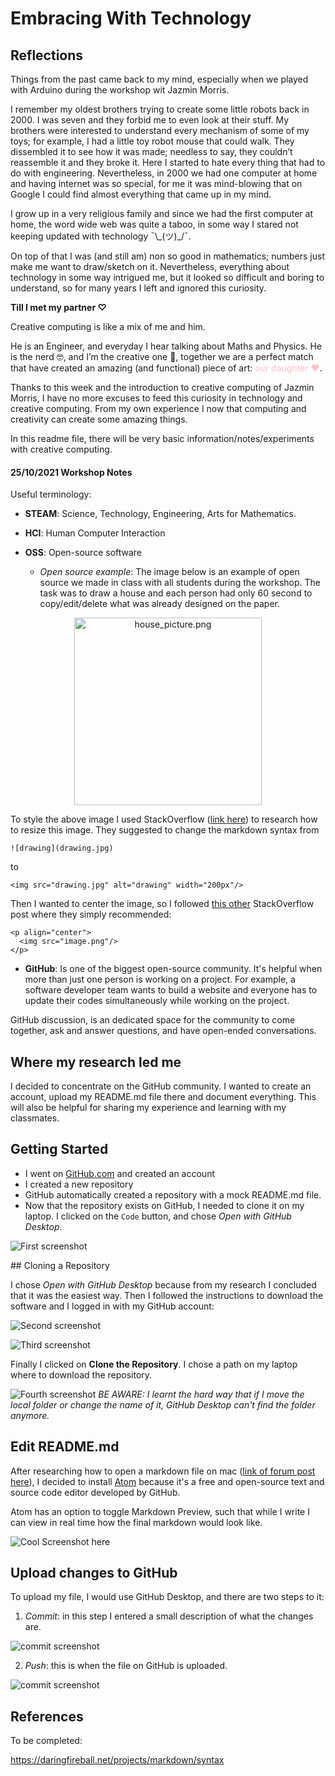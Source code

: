 
# **Embracing With Technology**

## Reflections

Things from the past came back to my mind, especially when we played with Arduino during the workshop wit Jazmin Morris.

I remember my oldest brothers trying to create some little robots back in 2000. I was seven and they forbid me to even look at their stuff. My brothers were interested to understand every mechanism of some of my toys; for example, I had a little toy robot mouse that could walk. They dissembled it to see how it was made; needless to say, they couldn’t reassemble it and they broke it. Here I started to hate every thing that had to do with engineering. Nevertheless, in 2000 we had one computer at home and having internet was so special, for me it was mind-blowing that on Google I could find almost everything that came up in my mind.

I grow up in a very religious family and since we had the first computer at home, the word wide web was quite a taboo, in some way I stared not keeping updated with technology ¯\\\_(ツ)_/¯.

On top of that I was (and still am) non so good in mathematics; numbers just make me want to draw/sketch on it. Nevertheless, everything about technology in some way intrigued me, but it looked so difficult and boring to understand, so for many years I left and ignored this curiosity.

**Till I met my partner ♡**

Creative computing is like a mix of me and him.

He is an Engineer, and everyday I hear talking about Maths and Physics. He is the nerd 🤓, and I’m the creative one 🤪, together we are a perfect match that have created an amazing (and functional) piece of art: <span style="color:pink">our daughter ♥︎</span>.

Thanks to this week and the introduction to creative computing of Jazmin Morris, I have no more excuses to feed this curiosity in technology and creative computing. From my own experience I now that computing and creativity can create some amazing things.

In this readme file, there will be very basic information/notes/experiments with creative computing.

#### 25/10/2021 Workshop Notes

Useful terminology:

* **STEAM**:  Science, Technology, Engineering, Arts for Mathematics.

* **HCI**: Human Computer Interaction

* **OSS**: Open-source software

  * *Open source example*: The image below is an example of open source we made in class with all students during the workshop. The task was to draw a house and each person had only 60 second to copy/edit/delete what was already designed on the paper.

<p align="center">
<img src=images/house_picture.png alt=house_picture.png width=300px/>
</p>


To style the above image I used StackOverflow ([link here](https://stackoverflow.com/questions/14675913/changing-image-size-in-markdown)) to research how to resize this image. They suggested to change the markdown syntax from

```
![drawing](drawing.jpg)
```
to
```
<img src="drawing.jpg" alt="drawing" width="200px"/>
```

Then I wanted to center the image, so I followed [this other](https://stackoverflow.com/questions/12090472/how-do-i-center-an-image-in-the-readme-md-file-on-github) StackOverflow post where they simply recommended:

```
<p align="center">
  <img src="image.png"/>
</p>
```

* **GitHub**: Is one of the biggest open-source community. It's helpful when more than just one person is working on a project. For example, a software developer team wants to build a website and everyone has to update their codes simultaneously while working on the project.

GitHub discussion, is an dedicated space for the community to come together, ask and answer questions, and have open-ended conversations.

## Where my research led me

I decided to concentrate on the GitHub community. I wanted to create an account, upload my README.md file there and document everything. This will also be helpful for sharing my experience and learning with my classmates.

## Getting Started

* I went on [GitHub.com](https://github.com) and created an account
* I created a new repository
* GitHub automatically created a repository with a mock README.md file.
* Now that the repository exists on GitHub, I needed to clone it on my laptop. I clicked on the `Code` button, and chose _Open with GitHub Desktop_.

![First screenshot](images//first_screenshot.jpg)

## Cloning a Repository

I chose _Open with GitHub Desktop_ because from my research I concluded that it was the easiest way. Then I followed the instructions to download the software and I logged in with my GitHub account:

![Second screenshot](images/second_screenshot.jpg)

![Third screenshot](images/third_screenshot.jpg)

Finally I clicked on **Clone the Repository**. I chose a path on my laptop where to download the repository.

![Fourth screenshot](images/fourth_screenshot.jpg)
_BE AWARE: I learnt the hard way that if I move the local folder or change the name of it, GitHub Desktop can't find the folder anymore._

## Edit README.md
After researching how to open a markdown file on mac ([link of forum post here](https://apple.stackexchange.com/questions/120624/which-application-to-preview-md-files)), I decided to install [Atom](https://atom.io) because it's a free and open-source text and source code editor developed by GitHub.

Atom has an option to toggle Markdown Preview, such that while I write I can view in real time how the final markdown would look like.

![Cool Screenshot here](images/fifth_screeshoot.png)

## Upload changes to GitHub

To upload my file, I would use GitHub Desktop, and there are two steps to it:
1. _Commit_: in this step I entered a small description of what the changes are.

![commit screenshot](images/sixth_screenshot.png)

2. _Push_: this is when the file on GitHub is uploaded.

![commit screenshot](images/seventh_screenshot.png)

## References
To be completed:

https://daringfireball.net/projects/markdown/syntax
